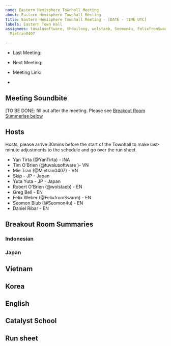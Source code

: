```yaml
---
name: Eastern Hemisphere Townhall Meeting
about: Eastern Hemisphere Townhall Meeting
title: Eastern Hemisphere Townhall Meeting - [DATE - TIME UTC]
labels: Eastern Town Hall
assignees: tuvalusoftware, thdailong, wolstaeb, Seomon4u, FelixfromSwarm, YanTirta,
  Mietran0407

---
```


- Last Meeting: 
- Next Meeting: 

- Meeting Link: 
- 
## Meeting Soundbite

[TO BE DONE: fill out after the meeting. Please see [Breakout Room Summerise below](#breakout-room-summaries)

## Hosts

Hosts, please arrive 30mins before the start of the Townhall to make last-minute adjustments to the schedule and go over the run sheet.

- Yan Tirta (@YanTirta)  - INA 
- Tim O'Brien (@tuvalusoftware )- VN
- Mie Tran (@Mietran0407) - VN
- Skip - JP - Japan
- Yuta Yuta - JP - Japan
- Robert O'Brien  (@wolstaeb) - EN 
- Greg Bell  - EN 
- Felix Weber (@FelixfromSwarm) - EN 
- Seomon Blub  (@Seomon4u) - EN 
- Daniel Ribar - EN

## Breakout Room Summaries

### Indonesian

### Japan

## Vietnam

## Korea

## English

## Catalyst School

## Run sheet
